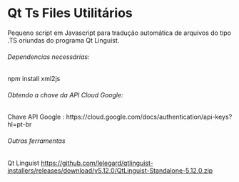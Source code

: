 <h1> Qt Ts Files Utilitários</h1>

Pequeno script em Javascript para tradução automática de arquivos do tipo .TS oriundas do programa Qt Linguist.

<h6>Dependencias necessárias:</h5>
npm install xml2js <br>

<h6>Obtendo a chave da API Cloud Google:</h5>
Chave API Google : https://cloud.google.com/docs/authentication/api-keys?hl=pt-br

<h6>Outras ferramentas</h5>

Qt Linguist
https://github.com/lelegard/qtlinguist-installers/releases/download/v5.12.0/QtLinguist-Standalone-5.12.0.zip
